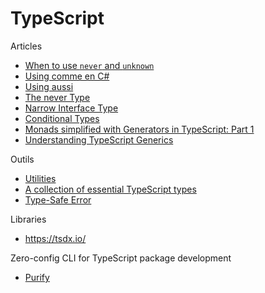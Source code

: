 # TypeScript

Articles

- [When to use `never` and `unknown`](https://blog.logrocket.com/when-to-use-never-and-unknown-in-typescript-5e4d6c5799ad/)
- [Using comme en C#](https://github.com/dsherret/using-statement/blob/master/src/using.ts)
- [Using aussi](https://github.com/dsherret/using-statement)
- [The never Type](https://mariusschulz.com/blog/the-never-type-in-typescript)
- [Narrow Interface Type](https://jaketrent.com/post/narrow-interface-type-typescript/)
- [Conditional Types](https://mariusschulz.com/blog/conditional-types-in-typescript)
- [Monads simplified with Generators in TypeScript: Part 1](https://medium.com/flock-community/monads-simplified-with-generators-in-typescript-part-1-33486bf9d887)
- [Understanding TypeScript Generics](https://www.smashingmagazine.com/2020/10/understanding-typescript-generics/)

Outils

- [Utilities](https://github.com/typescript-cheatsheets/utilities)
- [A collection of essential TypeScript types](https://github.com/sindresorhus/type-fest)
- [Type-Safe Error](https://github.com/supermacro/neverthrow)

Libraries

- https://tsdx.io/

Zero-config CLI for TypeScript package development

- [Purify](https://github.com/gigobyte/purify)

